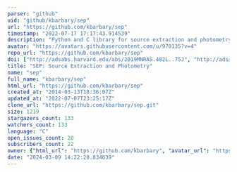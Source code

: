 ```yaml
---
parser: "github"
uid: "github/kbarbary/sep"
url: "https://github.com/kbarbary/sep"
timestamp: "2022-07-17 17:17:43.914539"
description: "Python and C library for source extraction and photometry"
avatar: "https://avatars.githubusercontent.com/u/970135?v=4"
repo_url: "https://github.com/kbarbary/sep"
doi: ["http://adsabs.harvard.edu/abs/2019MNRAS.482L..75J", "http://adsabs.harvard.edu/abs/2016JOSS....1...58B", "https://ui.adsabs.harvard.edu/abs/2018ascl.soft11004B/abstract"]
title: "SEP: Source Extraction and Photometry"
name: "sep"
full_name: "kbarbary/sep"
html_url: "https://github.com/kbarbary/sep"
created_at: "2014-03-13T18:36:07Z"
updated_at: "2022-07-07T23:25:17Z"
clone_url: "https://github.com/kbarbary/sep.git"
size: 1219
stargazers_count: 133
watchers_count: 133
language: "C"
open_issues_count: 20
subscribers_count: 22
owner: {"html_url": "https://github.com/kbarbary", "avatar_url": "https://avatars.githubusercontent.com/u/970135?v=4", "login": "kbarbary", "type": "User"}
date: "2024-03-09 14:22:20.834639"
---
```

